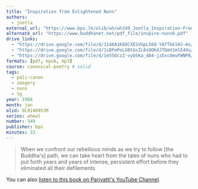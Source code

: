 ```yaml
---
title: "Inspiration from Enlightened Nuns"
authors:
  - jootla
external_url: "https://www.bps.lk/olib/wh/wh349_Jootla_Inspiration-From-Enlightened-Nuns.html"
alternate_url: "https://www.buddhanet.net/pdf_file/inspire-nuns6.pdf"
drive_links:
  - "https://drive.google.com/file/d/114KA1K88CXESVGpL56O-YAfTkklHJ-An/view?usp=drivesdk"
  - "https://drive.google.com/file/d/1iBFmPeLG8tGsIL8sOOK4JTQmV1mlE4Xu/view?usp=drivesdk"
  - "https://drive.google.com/file/d/1e5SOczZ-vybSKa_4A4-jzExcOewYWNP8/view?usp=drive_link"
formats: [pdf, epub, mp3]
course: canonical-poetry # solid
tags:
  - pali-canon
  - imagery
  - nuns
  - tg
year: 1984
month: jan
olid: OL9148953M
series: wheel
number: 349
publisher: bps
minutes: 33
---
```


> When we confront our rebellious minds as we try to follow [the Buddha's] path, we can take heart from the tales of nuns who had to put forth years and years of intense, persistent effort before they eliminated all their defilements.

You can also [listen to this book on Pariyatti's YouTube Channel](https://www.youtube.com/watch?v=_0Mhjcb26tA).
